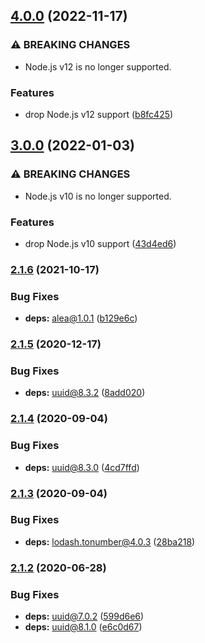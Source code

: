 ## [4.0.0](https://github.com/KenanY/alea-random/compare/3.0.0...4.0.0) (2022-11-17)


### ⚠ BREAKING CHANGES

* Node.js v12 is no longer supported.

### Features

* drop Node.js v12 support ([b8fc425](https://github.com/KenanY/alea-random/commit/b8fc425c7a3e3d94490f17e967788ae9887d802e))

## [3.0.0](https://github.com/KenanY/alea-random/compare/2.1.6...3.0.0) (2022-01-03)


### ⚠ BREAKING CHANGES

* Node.js v10 is no longer supported.

### Features

* drop Node.js v10 support ([43d4ed6](https://github.com/KenanY/alea-random/commit/43d4ed680b335c50ea920d4fcc7ddd51cba16898))

### [2.1.6](https://github.com/KenanY/alea-random/compare/2.1.5...2.1.6) (2021-10-17)


### Bug Fixes

* **deps:** alea@1.0.1 ([b129e6c](https://github.com/KenanY/alea-random/commit/b129e6c7412774b42824cdf326f24f6fa8ed593e))

### [2.1.5](https://github.com/KenanY/alea-random/compare/2.1.4...2.1.5) (2020-12-17)


### Bug Fixes

* **deps:** uuid@8.3.2 ([8add020](https://github.com/KenanY/alea-random/commit/8add020c5127c5f42231d9582cc0a6613e0ca999))

### [2.1.4](https://github.com/KenanY/alea-random/compare/2.1.3...2.1.4) (2020-09-04)


### Bug Fixes

* **deps:** uuid@8.3.0 ([4cd7ffd](https://github.com/KenanY/alea-random/commit/4cd7ffdc7da71f8c996c6e5b0a8f1bd9f987d797))

### [2.1.3](https://github.com/KenanY/alea-random/compare/2.1.2...2.1.3) (2020-09-04)


### Bug Fixes

* **deps:** lodash.tonumber@4.0.3 ([28ba218](https://github.com/KenanY/alea-random/commit/28ba2185acb2a49a88d6353fcc6aeffaba9fe05d))

### [2.1.2](https://github.com/KenanY/alea-random/compare/2.1.1...2.1.2) (2020-06-28)


### Bug Fixes

* **deps:** uuid@7.0.2 ([599d6e6](https://github.com/KenanY/alea-random/commit/599d6e6a3d74d8d5f3766ddce9fd1f9da430f32e))
* **deps:** uuid@8.1.0 ([e6c0d67](https://github.com/KenanY/alea-random/commit/e6c0d67483b82feab24b9f2a110faaa8560249c0))
